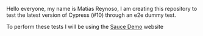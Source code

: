 Hello everyone, my name is Matias Reynoso, I am creating this repository to test the latest version of Cypress (#10) through an e2e dummy test.

To perform these tests I will be using the [Sauce Demo](https://www.saucedemo.com/) website
